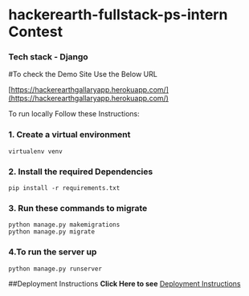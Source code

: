# hackerearth-fullstack-ps-intern Contest

### Tech stack - Django

#To check the Demo Site Use the Below URL 

[https://hackerearthgallaryapp.herokuapp.com/](https://hackerearthgallaryapp.herokuapp.com/)

To run locally Follow these Instructions:

### 1. Create a virtual environment 

```
virtualenv venv
``` 

### 2. Install the required Dependencies

```
pip install -r requirements.txt
```

### 3. Run these commands to migrate 
```
python manage.py makemigrations
python manage.py migrate
```
### 4.To run the server up
```
python manage.py runserver
```

##Deployment Instructions
**Click Here to see** [Deployment Instructions](https://github.com/LokeshNusum405/hackerearth-fullstack-ps-intern/blob/master/DjangoDeploymentInstructions.pdf)